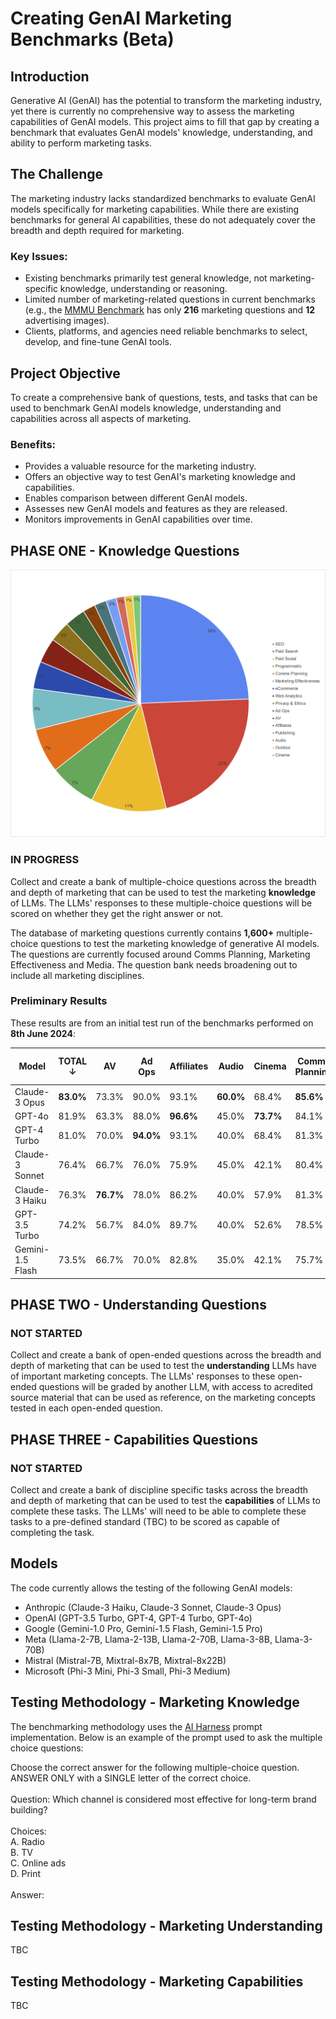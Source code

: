 # Creating GenAI Marketing Benchmarks (Beta)

## Introduction

Generative AI (GenAI) has the potential to transform the marketing industry, yet there is currently no comprehensive way to assess the marketing capabilities of GenAI models. This project aims to fill that gap by creating a benchmark that evaluates GenAI models' knowledge, understanding, and ability to perform marketing tasks.

## The Challenge

The marketing industry lacks standardized benchmarks to evaluate GenAI models specifically for marketing capabilities. While there are existing benchmarks for general AI capabilities, these do not adequately cover the breadth and depth required for marketing.

### Key Issues:
- Existing benchmarks primarily test general knowledge, not marketing-specific knowledge, understanding or reasoning.
- Limited number of marketing-related questions in current benchmarks (e.g., the [MMMU Benchmark](https://mmmu-benchmark.github.io) has only **216** marketing questions and **12** advertising images).
- Clients, platforms, and agencies need reliable benchmarks to select, develop, and fine-tune GenAI tools.

## Project Objective

To create a comprehensive bank of questions, tests, and tasks that can be used to benchmark GenAI models knowledge, understanding and capabilities across all aspects of marketing.

### Benefits:
- Provides a valuable resource for the marketing industry.
- Offers an objective way to test GenAI's marketing knowledge and capabilities.
- Enables comparison between different GenAI models.
- Assesses new GenAI models and features as they are released.
- Monitors improvements in GenAI capabilities over time.

##  PHASE ONE - Knowledge Questions
![GenAI Marketing Benchmark Questions](https://github.com/seanbetts/genai-marketing-benchmarks/blob/main/Images/Questions%20_June_2024.png)

### IN PROGRESS
Collect and create a bank of multiple-choice questions across the breadth and depth of marketing that can be used to test the marketing **knowledge** of LLMs. The LLMs' responses to these multiple-choice questions will be scored on whether they get the right answer or not.

The database of marketing questions currently contains **1,600+** multiple-choice questions to test the marketing knowledge of generative AI models. The questions are currently focused around Comms Planning, Marketing Effectiveness and Media. The question bank needs broadening out to include all marketing disciplines.

### Preliminary Results
These results are from an initial test run of the benchmarks performed on **8th June 2024**:<br>

| Model           | TOTAL ↓ | AV     | Ad Ops | Affiliates | Audio | Cinema | Comms Planning | Marketing Effectiveness | Outdoor | Paid Search | Paid Social | Privacy & Ethics | Programmatic | Publishing | SEO   | Web Analytics | eCommerce |
|-----------------|-------|--------|--------|------------|-------|--------|----------------|-------------------------|---------|-------------|-------------|------------------|--------------|------------|-------|---------------|-----------|
| Claude-3 Opus   | **83.0%**  | 73.3%  | 90.0%  | 93.1%      | **60.0%** | 68.4%  | **85.6%**          | **85.9%**                   | 70.0%   | **85.6%**       | **74.2%**       | 86.0%            | **77.0%**        | 60.0%      | 86.0% | 78.3%         | 97.0%     |
| GPT-4o          | 81.9%  | 63.3%  | 88.0%  | **96.6%**     | 45.0% | **73.7%**  | 84.1%          | 83.8%                   | **75.0%**   | 82.4%       | 72.5%       | **92.0%**            | 73.5%        | **64.0%**      | 86.0% | **83.3%**        | **100.0%**    |
| GPT-4 Turbo     | 81.0%  | 70.0%  | **94.0%**  | 93.1%      | 40.0% | 68.4%  | 81.3%          | 75.8%                   | 65.0%   | 82.2%       | 72.0%       | 86.0%            | 71.7%        | 60.0%      | **88.3%** | 75.0%         | 98.5%     |
| Claude-3 Sonnet | 76.4%  | 66.7%  | 76.0%  | 75.9%      | 45.0% | 42.1%  | 80.4%          | 74.8%                   | 65.0%   | 77.1%       | 73.6%       | 84.0%            | 68.1%        | 48.0%      | 81.0% | 75.0%         | 98.5%     |
| Claude-3 Haiku  | 76.3%  | **76.7%**  | 78.0%  | 86.2%      | 40.0% | 57.9%  | 81.3%          | 81.8%                   | 70.0%   | 72.8%       | 73.1%       | 80.0%            | 68.1%        | 56.0%      | 81.0% | 68.3%         | 98.5%     |
| GPT-3.5 Turbo   | 74.2%  | 56.7%  | 84.0%  | 89.7%      | 40.0% | 52.6%  | 78.5%          | 68.7%                   | 50.0%   | 73.1%       | 68.1%       | 80.0%            | 63.7%        | 60.0%      | 81.2% | 70.0%         | 95.5%     |
| Gemini-1.5 Flash | 73.5% | 66.7% | 70.0% | 82.8% | 35.0% | 42.1% | 75.7% | 73.7% | 50.0% | 73.4% | 66.5% | 82.0% | 62.8% | 56.0% | 80.5% | 71.7% | 98.5% |

## PHASE TWO - Understanding Questions

### NOT STARTED
Collect and create a bank of open-ended questions across the breadth and depth of marketing that can be used to test the **understanding** LLMs have of important marketing concepts. The LLMs' responses to these open-ended questions will be graded by another LLM, with access to acredited source material that can be used as reference, on the marketing concepts tested in each open-ended question.

## PHASE THREE - Capabilities Questions

### NOT STARTED
Collect and create a bank of discipline specific tasks across the breadth and depth of marketing that can be used to test the **capabilities** of LLMs to complete these tasks. The LLMs' will need to be able to complete these tasks to a pre-defined standard (TBC) to be scored as capable of completing the task.

## Models
The code currently allows the testing of the following GenAI models:
- Anthropic (Claude-3 Haiku, Claude-3 Sonnet, Claude-3 Opus)
- OpenAI (GPT-3.5 Turbo, GPT-4, GPT-4 Turbo, GPT-4o)
- Google (Gemini-1.0 Pro, Gemini-1.5 Flash, Gemini-1.5 Pro)
- Meta (Llama-2-7B, Llama-2-13B, Llama-2-70B, Llama-3-8B, Llama-3-70B)
- Mistral (Mistral-7B, Mixtral-8x7B, Mixtral-8x22B)
- Microsoft (Phi-3 Mini, Phi-3 Small, Phi-3 Medium)

## Testing Methodology - Marketing Knowledge
The benchmarking methodology uses the [AI Harness](https://github.com/EleutherAI/lm-evaluation-harness/tree/e47e01beea79cfe87421e2dac49e64d499c240b4) prompt implementation. Below is an example of the prompt used to ask the multiple choice questions:

Choose the correct answer for the following multiple-choice question. ANSWER ONLY with a SINGLE letter of the correct choice.<br><br>
Question: Which channel is considered most effective for long-term brand building?<br><br>
Choices:<br>
A. Radio<br>
B. TV<br>
C. Online ads<br>
D. Print<br><br>
Answer:

## Testing Methodology - Marketing Understanding

TBC

## Testing Methodology - Marketing Capabilities

TBC